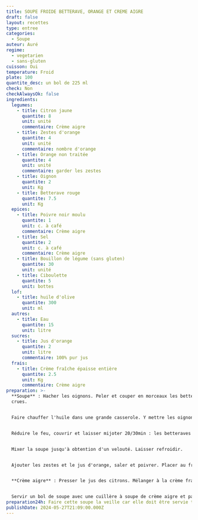 ```yaml
---
title: SOUPE FROIDE BETTERAVE, ORANGE ET CREME AIGRE
draft: false
layout: recettes
type: entree
categories:
  - Soupe
auteur: Auré
regime:
  - vegetarien
  - sans-gluten
cuisson: Oui
temperature: Froid
plate: 100
quantite_desc: un bol de 225 ml
check: Non
checkAlwaysOk: false
ingredients:
  legumes:
    - title: Citron jaune
      quantite: 8
      unit: unité
      commentaire: Crème aigre
    - title: Zestes d'orange
      quantite: 4
      unit: unité
      commentaire: nombre d'orange
    - title: Orange non traitée
      quantite: 4
      unit: unité
      commentaire: garder les zestes
    - title: Oignon
      quantite: 2
      unit: Kg
    - title: Betterave rouge
      quantite: 7.5
      unit: Kg
  epices:
    - title: Poivre noir moulu
      quantite: 1
      unit: c. à café
      commentaire: Crème aigre
    - title: Sel
      quantite: 2
      unit: c. à café
      commentaire: Crème aigre
    - title: Bouillon de légume (sans gluten)
      quantite: 30
      unit: unité
    - title: Ciboulette
      quantite: 5
      unit: bottes
  lof:
    - title: huile d'olive
      quantite: 300
      unit: ml
  autres:
    - title: Eau
      quantite: 15
      unit: litre
  sucres:
    - title: Jus d'orange
      quantite: 2
      unit: litre
      commentaire: 100% pur jus
  frais:
    - title: Crème fraîche épaisse entière
      quantite: 2.5
      unit: Kg
      commentaire: Crème aigre
preparation: >-
  **Soupe** : Hacher les oignons. Peler et couper en morceaux les betteraves
  crues.


  Faire chauffer l'huile dans une grande casserole. Y mettre les oignons à revenir 10min sur feux doux. Ajouter les betteraves, l'eau chaude et les bouillons cubes, mélanger et porter à ébullition.


  Réduire le feu, couvrir et laisser mijoter 20/30min : les betteraves doivent être tendres.


  Mixer la soupe jusqu'à obtention d'un velouté. Laisser refroidir.


  Ajouter les zestes et le jus d'orange, saler et poivrer. Placer au frais.


  **Crème aigre** : Presser le jus des citrons. Mélanger à la crème fraiche. La préparation épaissit. Saler et poivrer.


  Servir un bol de soupe avec une cuillère à soupe de crème aigre et parsemer de ciboulette hachée.
preparation24h: Faire cette soupe la veille car elle doit être servie très froide.
publishDate: 2024-05-27T21:09:00.000Z
---
```

